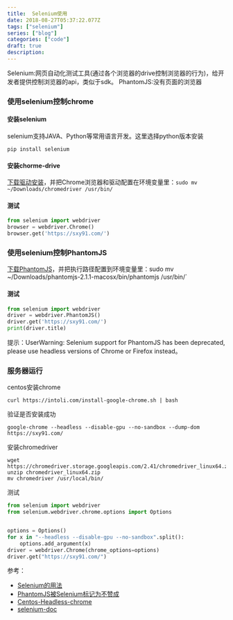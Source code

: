 ```yaml
---
title:  Selenium使用
date: 2018-08-27T05:37:22.077Z
tags: ["selenium"]
series: ["blog"]
categories: ["code"]
draft: true
description:
---
```


Selenium:网页自动化测试工具(通过各个浏览器的drive控制浏览器的行为)，给开发者提供控制浏览器的api，类似于sdk。
PhantomJS:没有页面的浏览器

### 使用selenium控制chrome
#### 安装selenium
selenium支持JAVA、Python等常用语言开发。这里选择python版本安装
```shell
pip install selenium
```
#### 安装chorme-drive
[下载驱动安装](http://chromedriver.chromium.org/downloads)，并把Chrome浏览器和驱动配置在环境变量里：`sudo mv ~/Downloads/chromedriver /usr/bin/`

#### 测试
```python
from selenium import webdriver
browser = webdriver.Chrome()
browser.get('https://sxy91.com/')
```

### 使用selenium控制PhantomJS
[下载PhantomJS](http://phantomjs.org/download.html)，并把执行路径配置到环境变量里：sudo mv ~/Downloads/phantomjs-2.1.1-macosx/bin/phantomjs /usr/bin/`

#### 测试
```python
from selenium import webdriver
driver = webdriver.PhantomJS()
driver.get('https://sxy91.com/')
print(driver.title)
```
提示：UserWarning: Selenium support for PhantomJS has been deprecated, please use headless versions of Chrome or Firefox instead。

### 服务器运行
centos安装chrome
```shell
curl https://intoli.com/install-google-chrome.sh | bash
```
验证是否安装成功
```shell
google-chrome --headless --disable-gpu --no-sandbox --dump-dom https://sxy91.com/
```
安装chromedriver
```
wget https://chromedriver.storage.googleapis.com/2.41/chromedriver_linux64.zip
unzip chromedriver_linux64.zip
mv chromedriver /usr/local/bin/
```

测试
```python
from selenium import webdriver
from selenium.webdriver.chrome.options import Options


options = Options()
for x in "--headless --disable-gpu --no-sandbox".split():
    options.add_argument(x)
driver = webdriver.Chrome(chrome_options=options)
driver.get("https://sxy91.com/")
```


参考：
- [Selenium的用法](https://cuiqingcai.com/2599.html)
- [PhantomJS被Selenium标记为不赞成](https://www.cnblogs.com/zhuxiaoxi/p/8425686.html)
- [Centos-Headless-chrome](https://intoli.com/blog/installing-google-chrome-on-centos/)
- [selenium-doc](https://selenium-python.readthedocs.io/api.html)

